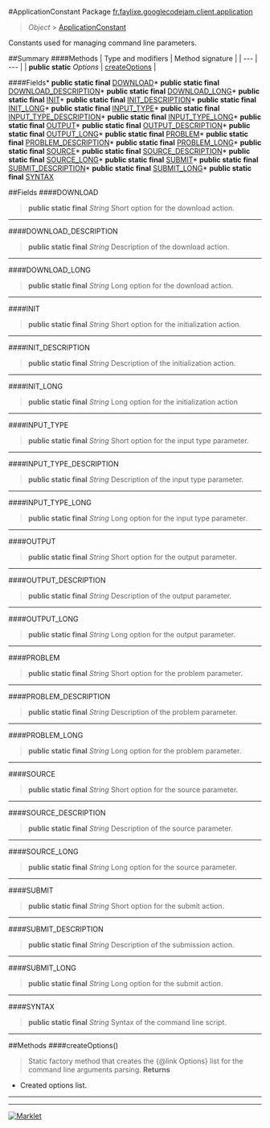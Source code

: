 #ApplicationConstant
Package [fr.faylixe.googlecodejam.client.application](README.md)<br>

> *Object* > [ApplicationConstant](ApplicationConstant.md)

<p>Constants used for managing command
 line parameters.</p>

##Summary
####Methods
| Type and modifiers | Method signature |
| --- | --- |
| **public static** *Options* | [createOptions](#createoptions) |

####Fields* **public static final** [DOWNLOAD](#download)* **public static final** [DOWNLOAD_DESCRIPTION](#download_description)* **public static final** [DOWNLOAD_LONG](#download_long)* **public static final** [INIT](#init)* **public static final** [INIT_DESCRIPTION](#init_description)* **public static final** [INIT_LONG](#init_long)* **public static final** [INPUT_TYPE](#input_type)* **public static final** [INPUT_TYPE_DESCRIPTION](#input_type_description)* **public static final** [INPUT_TYPE_LONG](#input_type_long)* **public static final** [OUTPUT](#output)* **public static final** [OUTPUT_DESCRIPTION](#output_description)* **public static final** [OUTPUT_LONG](#output_long)* **public static final** [PROBLEM](#problem)* **public static final** [PROBLEM_DESCRIPTION](#problem_description)* **public static final** [PROBLEM_LONG](#problem_long)* **public static final** [SOURCE](#source)* **public static final** [SOURCE_DESCRIPTION](#source_description)* **public static final** [SOURCE_LONG](#source_long)* **public static final** [SUBMIT](#submit)* **public static final** [SUBMIT_DESCRIPTION](#submit_description)* **public static final** [SUBMIT_LONG](#submit_long)* **public static final** [SYNTAX](#syntax)

##Fields
####DOWNLOAD
> **public static final** *String*
Short option for the download action.

---

####DOWNLOAD_DESCRIPTION
> **public static final** *String*
Description of the download action.

---

####DOWNLOAD_LONG
> **public static final** *String*
Long option for the download action.

---

####INIT
> **public static final** *String*
Short option for the initialization action.

---

####INIT_DESCRIPTION
> **public static final** *String*
Description of the initialization action.

---

####INIT_LONG
> **public static final** *String*
Long option for the initialization action

---

####INPUT_TYPE
> **public static final** *String*
Short option for the input type parameter.

---

####INPUT_TYPE_DESCRIPTION
> **public static final** *String*
Description of the input type parameter.

---

####INPUT_TYPE_LONG
> **public static final** *String*
Long option for the input type parameter.

---

####OUTPUT
> **public static final** *String*
Short option for the output parameter.

---

####OUTPUT_DESCRIPTION
> **public static final** *String*
Description of the output parameter.

---

####OUTPUT_LONG
> **public static final** *String*
Long option for the output parameter.

---

####PROBLEM
> **public static final** *String*
Short option for the problem parameter.

---

####PROBLEM_DESCRIPTION
> **public static final** *String*
Description of the problem parameter.

---

####PROBLEM_LONG
> **public static final** *String*
Long option for the problem parameter.

---

####SOURCE
> **public static final** *String*
Short option for the source parameter.

---

####SOURCE_DESCRIPTION
> **public static final** *String*
Description of the source parameter.

---

####SOURCE_LONG
> **public static final** *String*
Long option for the source parameter.

---

####SUBMIT
> **public static final** *String*
Short option for the submit action.

---

####SUBMIT_DESCRIPTION
> **public static final** *String*
Description of the submission action.

---

####SUBMIT_LONG
> **public static final** *String*
Long option for the submit action.

---

####SYNTAX
> **public static final** *String*
Syntax of the command line script.

---


##Methods
####createOptions()
> Static factory method that creates the {@link Options} list
 for the command line arguments parsing.
> **Returns**
* Created options list.


---

---

[![Marklet](https://img.shields.io/badge/Generated%20by-Marklet-green.svg)](https://github.com/Faylixe/marklet)